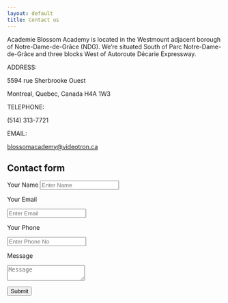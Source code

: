 ```yaml
---
layout: default
title: Contact us
---
```

Academie Blossom Academy is located in the Westmount adjacent borough of Notre-Dame-de-Grâce (NDG). We’re situated South of Parc Notre-Dame-de-Grâce and three blocks West of Autoroute Décarie Expressway.

ADDRESS:

5594 rue Sherbrooke Ouest

Montreal, Quebec, Canada  H4A 1W3

TELEPHONE: 

(514) 313-7721

EMAIL:

blossomacademy@videotron.ca

## Contact form
<form method="POST" action="https://formspree.io/blossomacademy@videotron.ca">
  <input type="hidden" name="_subject" value="Website contact" />
  <label>Your Name</label>
  
  <input type="text" name="name" placeholder="Enter Name">
  
  <label>Your Email</label>
  
  <input type="email" name="email" placeholder="Enter Email">
  
  <label>Your Phone</label>
  
  <input type="phone" name="phone" placeholder="Enter Phone No">
  
  <label>Message</label>
  
  <textarea name="message" placeholder="Message"></textarea>
  
  <button type="submit">Submit</button>
  
  <input type="hidden" name="_next" value="http://www.blossomacademy.info/" />
</form>
